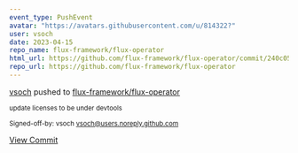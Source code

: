 ```yaml
---
event_type: PushEvent
avatar: "https://avatars.githubusercontent.com/u/814322?"
user: vsoch
date: 2023-04-15
repo_name: flux-framework/flux-operator
html_url: https://github.com/flux-framework/flux-operator/commit/240c050693c890e569ef1dd31a4299709b705a6d
repo_url: https://github.com/flux-framework/flux-operator
---
```


<a href='https://github.com/vsoch' target='_blank'>vsoch</a> pushed to <a href='https://github.com/flux-framework/flux-operator' target='_blank'>flux-framework/flux-operator</a>

<small>update licenses to be under devtools

Signed-off-by: vsoch <vsoch@users.noreply.github.com></small>

<a href='https://github.com/flux-framework/flux-operator/commit/240c050693c890e569ef1dd31a4299709b705a6d' target='_blank'>View Commit</a>